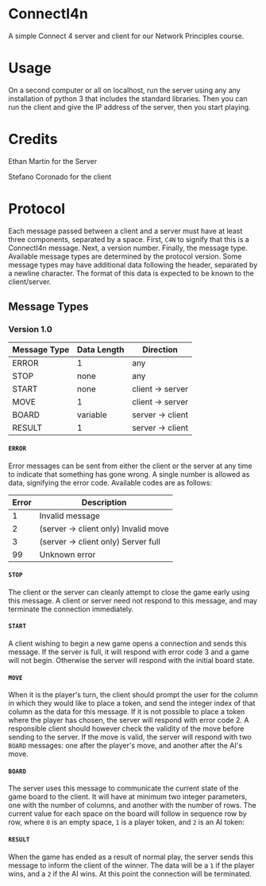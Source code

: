 # ConnectI4n

A simple Connect 4 server and client for our Network Principles course.

# Usage

On a second computer or all on localhost, run the server using any any installation of python 3 that includes the standard libraries.
Then you can run the client and give the IP address of the server, then you start playing.

# Credits

Ethan Martin for the Server

Stefano Coronado for the client

# Protocol

Each message passed between a client and a server must have at least three
components, separated by a space. First, `C4N` to signify that this is a
ConnectI4n message. Next, a version number. Finally, the message type.
Available message types are determined by the protocol version. Some message
types may have additional data following the header, separated by a newline
character. The format of this data is expected to be known to the
client/server.

## Message Types

### Version 1.0

| Message Type | Data Length | Direction        |
| ---          | ---         | ---              |
| ERROR        | 1           | any              |
| STOP         | none        | any              |
| START        | none        | client -> server |
| MOVE         | 1           | client -> server |
| BOARD        | variable    | server -> client |
| RESULT       | 1           | server -> client |

#### `ERROR`

Error messages can be sent from either the client or the server at any time to
indicate that something has gone wrong. A single number is allowed as data,
signifying the error code. Available codes are as follows:

| Error | Description                          |
| ---   | ---                                  |
| 1     | Invalid message                      |
| 2     | (server -> client only) Invalid move |
| 3     | (server -> client only) Server full  |
| 99    | Unknown error                        |

#### `STOP`

The client or the server can cleanly attempt to close the game early using this
message. A client or server need not respond to this message, and may terminate
the connection immediately.

#### `START`

A client wishing to begin a new game opens a connection and sends this message.
If the server is full, it will respond with error code 3 and a game will not
begin. Otherwise the server will respond with the initial board state.

#### `MOVE`

When it is the player's turn, the client should prompt the user for the column
in which they would like to place a token, and send the integer index of that
column as the data for this message. If it is not possible to place a token
where the player has chosen, the server will respond with error code 2. A
responsible client should however check the validity of the move before sending
to the server. If the move is valid, the server will respond with two `BOARD`
messages: one after the player's move, and another after the AI's move.

#### `BOARD`

The server uses this message to communicate the current state of the game board
to the client. It will have at minimum two integer parameters, one with the
number of columns, and another with the number of rows. The current value for
each space on the board will follow in sequence row by row, where `0` is an 
empty space, `1` is a player token, and `2` is an AI token:

#### `RESULT`

When the game has ended as a result of normal play, the server sends this
message to inform the client of the winner. The data will be a `1` if the
player wins, and a `2` if the AI wins. At this point the connection will be
terminated.

